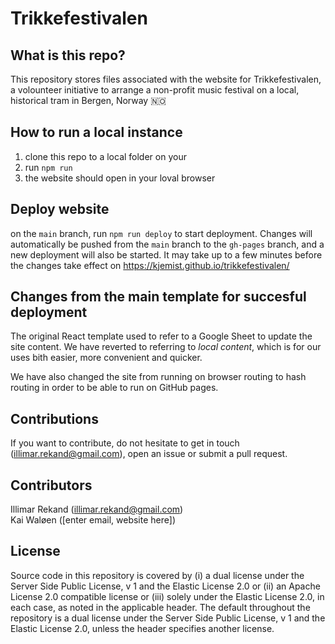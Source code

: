 # Trikkefestivalen

## What is this repo?
This repository stores files associated with the website for Trikkefestivalen, a volounteer initiative to arrange a non-profit music festival on a local, historical tram in Bergen, Norway :norway:


## How to run a local instance

1. clone this repo to a local folder on your 
2. run `npm run`
3. the website should open in your loval browser

## Deploy website

on the `main` branch, run `npm run deploy` to start deployment. Changes will automatically be pushed from the `main` branch to the `gh-pages` branch, and a new deployment will also be started. It may take up to a few minutes before the changes take effect on https://kjemist.github.io/trikkefestivalen/ 

## Changes from the main template for succesful deployment

The original React template used to refer to a Google Sheet to update the site content. We have reverted to referring to *local content*, which is for our uses bith easier, more convenient and quicker. 

We have also changed the site from running on browser routing to hash routing in order to be able to run on GitHub pages.

## Contributions

If you want to contribute, do not hesitate to get in touch (illimar.rekand@gmail.com), open an issue or submit a pull request.

## Contributors

Illimar Rekand (illimar.rekand@gmail.com) \
Kai Waløen ([enter email, website here])

## License

Source code in this repository is covered by (i) a dual license under the Server
Side Public License, v 1 and the Elastic License 2.0 or (ii) an Apache License
2.0 compatible license or (iii) solely under the Elastic License 2.0, in each
case, as noted in the applicable header. The default throughout the repository
is a dual license under the Server Side Public License, v 1 and the Elastic
License 2.0, unless the header specifies another license.
